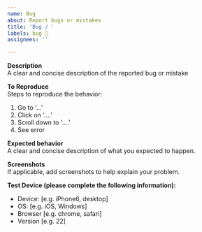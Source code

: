 ```yaml
---
name: Bug
about: Report bugs or mistakes
title: 'Bug / '
labels: bug 🛑
assignees: ''

---
```


**Description**  
A clear and concise description of the reported bug or mistake

**To Reproduce**  
Steps to reproduce the behavior:
1. Go to '...'
2. Click on '....'
3. Scroll down to '....'
4. See error

**Expected behavior**  
A clear and concise description of what you expected to happen.

**Screenshots**  
If applicable, add screenshots to help explain your problem.

**Test Device (please complete the following information):**  
 - Device: [e.g. iPhone6, desktop]
 - OS: [e.g. iOS, Windows]
 - Browser [e.g. chrome, safari]
 - Version [e.g. 22]
